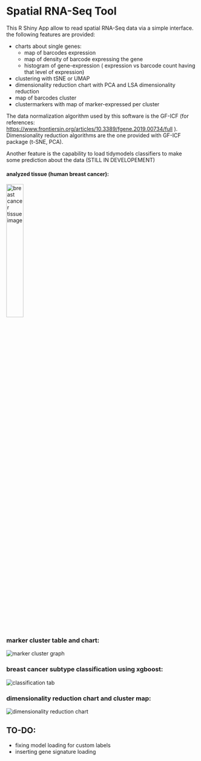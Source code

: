 # Spatial RNA-Seq Tool
This R Shiny App allow to read spatial RNA-Seq data via a simple interface.
the following features are provided:

- charts about single genes:
  - map of barcodes expression
  - map of density of barcode expressing the gene
  - histogram of gene-expression ( expression vs barcode count having that level of expression)
- clustering with tSNE or UMAP
- dimensionality reduction chart with PCA and LSA dimensionality reduction
- map of barcodes cluster
- clustermarkers with map of marker-expressed per cluster


The data normalization algorithm used by this software is the GF-ICF (for references: https://www.frontiersin.org/articles/10.3389/fgene.2019.00734/full ).
Dimensionality reduction algorithms are the one provided with GF-ICF package (t-SNE, PCA).

Another feature is the capability to load tidymodels classifiers to make some prediction about the data (STILL IN DEVELOPEMENT)

#### analyzed tissue (human breast cancer):

<img src="https://i.imgur.com/4hetLdz.jpg" width=30% height=30% alt="breast cancer tissue image">

### marker cluster table and chart:
![marker cluster graph](https://i.imgur.com/j0HqnFY.png)

### breast cancer subtype classification using xgboost:
![classification tab](https://i.imgur.com/vMejlAT.png)

### dimensionality reduction chart and cluster map:
![dimensionality reduction chart](https://i.imgur.com/MUAXNL6.png)


## TO-DO:
- fixing model loading for custom labels
- inserting gene signature loading
